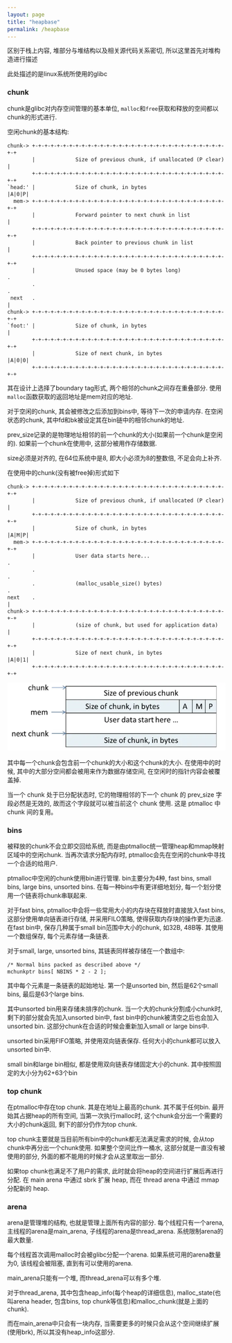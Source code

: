 ```yaml
---
layout: page
title: "heapbase"
permalink: /heapbase
---
```


区别于栈上内容, 堆部分与堆结构以及相关源代码关系密切, 所以这里首先对堆构造进行描述

此处描述的是linux系统所使用的glibc

### chunk
chunk是glibc对内存空间管理的基本单位, `malloc`和`free`获取和释放的空间都以chunk的形式进行.

空闲chunk的基本结构:
```
chunk-> +-+-+-+-+-+-+-+-+-+-+-+-+-+-+-+-+-+-+-+-+-+-+-+-+-+-+-+-+-+-+-+-+
        |             Size of previous chunk, if unallocated (P clear)  |
        +-+-+-+-+-+-+-+-+-+-+-+-+-+-+-+-+-+-+-+-+-+-+-+-+-+-+-+-+-+-+-+-+
`head:' |             Size of chunk, in bytes                     |A|0|P|
  mem-> +-+-+-+-+-+-+-+-+-+-+-+-+-+-+-+-+-+-+-+-+-+-+-+-+-+-+-+-+-+-+-+-+
        |             Forward pointer to next chunk in list             |
        +-+-+-+-+-+-+-+-+-+-+-+-+-+-+-+-+-+-+-+-+-+-+-+-+-+-+-+-+-+-+-+-+
        |             Back pointer to previous chunk in list            |
        +-+-+-+-+-+-+-+-+-+-+-+-+-+-+-+-+-+-+-+-+-+-+-+-+-+-+-+-+-+-+-+-+
        |             Unused space (may be 0 bytes long)                .
        .                                                               .
 next   .                                                               |
chunk-> +-+-+-+-+-+-+-+-+-+-+-+-+-+-+-+-+-+-+-+-+-+-+-+-+-+-+-+-+-+-+-+-+
`foot:' |             Size of chunk, in bytes                           |
        +-+-+-+-+-+-+-+-+-+-+-+-+-+-+-+-+-+-+-+-+-+-+-+-+-+-+-+-+-+-+-+-+
        |             Size of next chunk, in bytes                |A|0|0|
        +-+-+-+-+-+-+-+-+-+-+-+-+-+-+-+-+-+-+-+-+-+-+-+-+-+-+-+-+-+-+-+-+
```
其在设计上选择了boundary tag形式, 两个相邻的chunk之间存在重叠部分. 使用`malloc`函数获取的返回地址是mem对应的地址.

对于空闲的chunk, 其会被修改之后添加到bins中, 等待下一次的申请内存. 在空闲状态的chunk, 其中fd和bk被设定其在bin链中的相邻chunk的地址.

prev_size记录的是物理地址相邻的前一个chunk的大小(如果前一个chunk是空闲的). 如果前一个chunk在使用中, 这部分被用作存储数据.

size必须是对齐的, 在64位系统中是8, 即大小必须为8的整数倍, 不足会向上补齐.

在使用中的chunk(没有被free掉)形式如下

```
chunk-> +-+-+-+-+-+-+-+-+-+-+-+-+-+-+-+-+-+-+-+-+-+-+-+-+-+-+-+-+-+-+-+-+
        |             Size of previous chunk, if unallocated (P clear)  |
        +-+-+-+-+-+-+-+-+-+-+-+-+-+-+-+-+-+-+-+-+-+-+-+-+-+-+-+-+-+-+-+-+
        |             Size of chunk, in bytes                     |A|M|P|
  mem-> +-+-+-+-+-+-+-+-+-+-+-+-+-+-+-+-+-+-+-+-+-+-+-+-+-+-+-+-+-+-+-+-+
        |             User data starts here...                          .
        .                                                               .
        .             (malloc_usable_size() bytes)                      .
next    .                                                               |
chunk-> +-+-+-+-+-+-+-+-+-+-+-+-+-+-+-+-+-+-+-+-+-+-+-+-+-+-+-+-+-+-+-+-+
        |             (size of chunk, but used for application data)    |
        +-+-+-+-+-+-+-+-+-+-+-+-+-+-+-+-+-+-+-+-+-+-+-+-+-+-+-+-+-+-+-+-+
        |             Size of next chunk, in bytes                |A|0|1|
        +-+-+-+-+-+-+-+-+-+-+-+-+-+-+-+-+-+-+-+-+-+-+-+-+-+-+-+-+-+-+-+-+

```

![alt text](images/useingchunk.png) 

其中每一个chunk会包含前一个chunk的大小和这个chunk的大小. 在使用中的时候, 其中的大部分空间都会被用来作为数据存储空间, 在空闲时的指针内容会被覆盖掉.

当一个 chunk 处于已分配状态时, 它的物理相邻的下一个 chunk 的 prev_size 字段必然是无效的, 故而这个字段就可以被当前这个 chunk 使用. 这是 ptmalloc 中 chunk 间的复用。

### bins
被释放的chunk不会立即交回给系统, 而是由ptmalloc统一管理heap和mmap映射区域中的空闲chunk. 当再次请求分配内存时, ptmalloc会先在空闲的chunk中寻找一个合适的给用户.

ptmalloc中空闲的chunk使用bin进行管理. bin主要分为4种, fast bins, small bins, large bins, unsorted bins. 在每一种bins中有更详细地划分, 每一个划分使用一个链表将chunk串联起来. 

对于fast bins, ptmalloc中会将一些常用大小的内存块在释放时直接放入fast bins, 这部分使用单向链表进行存储, 并采用FILO策略, 使得获取内存块的操作更为迅速. 在fast bin中, 保存几种属于small bin范围中大小的chunk, 如32B, 48B等.
其使用一个数组保存, 每个元素存储一条链表.

对于small, large, unsorted bins, 其链表同样被存储在一个数组中:

```#define NBINS 128
/* Normal bins packed as described above */
mchunkptr bins[ NBINS * 2 - 2 ];
```

其中每个元素是一条链表的起始地址. 第一个是unsorted bin, 然后是62个small bins, 最后是63个large bins.

其中unsorted bin用来存储未排序的chunk. 当一个大的chunk分割成小chunk时, 剩下的部分就会先加入unsorted bin中, fast bin中的chunk被清空之后也会加入unsorted bin. 这部分chunk在合适的时候会重新加入small or large bins中.

unsorted bin采用FIFO策略, 并使用双向链表保存. 任何大小的chunk都可以放入unsorted bin中.

small bin和large bin相似, 都是使用双向链表存储固定大小的chunk. 其中按照固定的大小分为62+63个bin

### top chunk
在ptmalloc中存在top chunk. 其是在地址上最高的chunk. 其不属于任何bin. 最开始其占据heap的所有空间, 当第一次执行malloc时, 这个chunk会分出一个需要的大小的chunk返回, 剩下的部分仍作为top chunk. 

top chunk主要就是当目前所有bin中的chunk都无法满足需求的时候, 会从top chunk中再分出一个chunk使用. 如果整个空间比作一桶水, 这部分就是一直没有被使用的部分, 外面的都不能用的时候才会从这里取出一部分.

如果top chunk也满足不了用户的需求, 此时就会将heap的空间进行扩展后再进行分配. 在 main arena 中通过 sbrk 扩展 heap, 而在 thread arena 中通过 mmap 分配新的 heap.

### arena
arena是管理堆的结构, 也就是管理上面所有内容的部分. 每个线程只有一个arena, 主线程的arena是main_arena, 子线程的arena是thread_arena. 系统限制arena的最大数量.

每个线程首次调用malloc时会被glibc分配一个arena. 如果系统可用的arena数量为0, 该线程会被阻塞, 直到有可以使用的arena.

main_arena只能有一个堆, 而thread_arena可以有多个堆.

对于thread_arena, 其中包含heap_info(每个heap的详细信息), malloc_state(也叫arena header, 包含bins, top chunk等信息)和malloc_chunk(就是上面的chunk).

而在main_arena中只会有一块内存, 当需要更多的时候只会从这个空间继续扩展(使用brk), 所以其没有heap_info这部分.